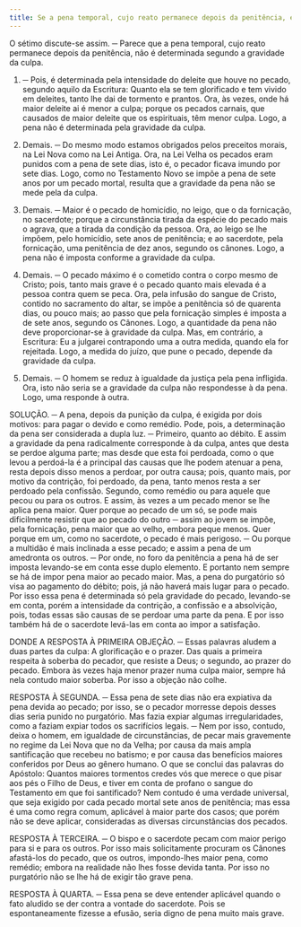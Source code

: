 ```yaml
---
title: Se a pena temporal, cujo reato permanece depois da penitência, é determinada segundo a gravidade da culpa
---
```


O sétimo discute-se assim. ─ Parece que a pena temporal, cujo reato permanece depois da penitência, não é determinada segundo a gravidade da culpa.  

1. ─ Pois, é determinada pela intensidade do deleite que houve no pecado, segundo aquilo da Escritura: Quanto ela se tem glorificado e tem vivido em deleites, tanto lhe dai de tormento e prantos. Ora, às vezes, onde há maior deleite ai é menor a culpa; porque os pecados carnais, que causados de maior deleite que os espirituais, têm menor culpa. Logo, a pena não é determinada pela gravidade da culpa.  

2. Demais. ­─ Do mesmo modo estamos obrigados pelos preceitos morais, na Lei Nova como na Lei Antiga. Ora, na Lei Velha os pecados eram punidos com a pena de sete dias, isto é, o pecador ficava imundo por sete dias. Logo, como no Testamento Novo se impõe a pena de sete anos por um pecado mortal, resulta que a gravidade da pena não se mede pela da culpa.  

3. Demais. ─ Maior é o pecado de homicídio, no leigo, que o da fornicação, no sacerdote; porque a circunstância tirada da espécie do pecado mais o agrava, que a tirada da condição da pessoa. Ora, ao leigo se lhe impõem, pelo homicídio, sete anos de penitência; e ao sacerdote, pela fornicação, uma penitência de dez anos, segundo os cânones. Logo, a pena não é imposta conforme a gravidade da culpa.  

4. Demais. ─ O pecado máximo é o cometido contra o corpo mesmo de Cristo; pois, tanto mais grave é o pecado quanto mais elevada é a pessoa contra quem se peca. Ora, pela infusão do sangue de Cristo, contido no sacramento do altar, se impõe a penitência só de quarenta dias, ou pouco mais; ao passo que pela fornicação simples é imposta a de sete anos, segundo os Cânones. Logo, a quantidade da pena não deve proporcionar-se à gravidade da culpa.  Mas, em contrário, a Escritura: Eu a julgarei contrapondo uma a outra medida, quando ela for rejeitada. Logo, a medida do juízo, que pune o pecado, depende da gravidade da culpa.  

2. Demais. ─ O homem se reduz à igualdade da justiça pela pena infligida. Ora, isto não seria se a gravidade da culpa não respondesse à da pena. Logo, uma responde à outra.  

SOLUÇÃO. ─ A pena, depois da punição da culpa, é exigida por dois motivos: para pagar o devido e como remédio. Pode, pois, a determinação da pena ser considerada a dupla luz. ─ Primeiro, quanto ao débito. E assim a gravidade da pena radicalmente corresponde à da culpa, antes que desta se perdoe alguma parte; mas desde que esta foi perdoada, como o que levou a perdoá-la é a principal das causas que lhe podem atenuar a pena, resta depois disso menos a perdoar, por outra causa; pois, quanto mais, por motivo da contrição, foi perdoado, da pena, tanto menos resta a ser perdoado pela confissão. Segundo, como remédio ou para aquele que pecou ou para os outros. E assim, às vezes a um pecado menor se lhe aplica pena maior. Quer porque ao pecado de um só, se pode mais dificilmente resistir que ao pecado do outro ─ assim ao jovem se impõe, pela fornicação, pena maior que ao velho, embora peque menos. Quer porque em um, como no sacerdote, o pecado é mais perigoso. ─ Ou porque a multidão é mais inclinada a esse pecado; e assim a pena de um amedronta os outros. ─ Por onde, no foro da penitência a pena há de ser imposta levando-se em conta esse duplo elemento. E portanto nem sempre se há de impor pena maior ao pecado maior. Mas, a pena do purgatório só visa ao pagamento do débito; pois, já não haverá mais lugar para o pecado. Por isso essa pena é determinada só pela gravidade do pecado, levando-se em conta, porém a intensidade da contrição, a confissão e a absolvição, pois, todas essas são causas de se perdoar uma parte da pena. E por isso também há de o sacerdote levá-las em conta ao impor a satisfação.  

DONDE A RESPOSTA À PRIMEIRA OBJEÇÃO. ─ Essas palavras aludem a duas partes da culpa: A glorificação e o prazer. Das quais a primeira respeita à soberba do pecador, que resiste a Deus; o segundo, ao prazer do pecado. Embora às vezes haja menor prazer numa culpa maior, sempre há nela contudo maior soberba. Por isso a objeção não colhe.  

RESPOSTA À SEGUNDA. ─ Essa pena de sete dias não era expiativa da pena devida ao pecado; por isso, se o pecador morresse depois desses dias seria punido no purgatório. Mas fazia expiar algumas irregularidades, como a faziam expiar todos os sacrifícios legais. ─ Nem por isso, contudo, deixa o homem, em igualdade de circunstâncias, de pecar mais gravemente no regime da Lei Nova que no da Velha; por causa da mais ampla santificação que recebeu no batismo; e por causa das benefícios maiores conferidos por Deus ao gênero humano. O que se conclui das palavras do Apóstolo: Quantos maiores tormentos credes vós que merece o que pisar aos pés o Filho de Deus, e tiver em conta de profano o sangue do Testamento em que foi santificado? Nem contudo é uma verdade universal, que seja exigido por cada pecado mortal sete anos de penitência; mas essa é uma como regra comum, aplicável à maior parte dos casos; que porém não se deve aplicar, consideradas as diversas circunstâncias dos pecados.  

RESPOSTA À TERCEIRA. ─ O bispo e o sacerdote pecam com maior perigo para si e para os outros. Por isso mais solicitamente procuram os Cânones afastá-los do pecado, que os outros, impondo-lhes maior pena, como remédio; embora na realidade não lhes fosse devida tanta. Por isso no purgatório não se lhe há de exigir tão grave pena.  

RESPOSTA À QUARTA. ─ Essa pena se deve entender aplicável quando o fato aludido se der contra a vontade do sacerdote. Pois se espontaneamente fizesse a efusão, seria digno de pena muito mais grave.